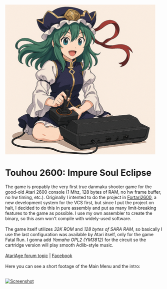 <img src="https://github.com/MemberA2600/Touhou2600/blob/main/pic.png" alt="Screenshot" width="480"/>

<h1><b>Touhou 2600: Impure Soul Eclipse</b></h1>
The game is propably the very first true danmaku shooter game for the good-old Atari 2600 console (1 Mhz, 128 bytes of RAM, no hw frame buffer, no hw timing, etc.). Originally I intented to do the project in 
<a href="https://github.com/MemberA2600/Fortari2600">Fortari2600</a>, a new development system for the VCS first, but since I put the project on halt, I decided to do this in pure assembly and put as many limit-breaking features to the game
as possible. I use my own assembler to create the binary, so this asm won't compile with widely-used software.<br><br>
The game itself utilizes <i>32K ROM</i> and <i>128 bytes of SARA RAM</i>, so basically I use the last configuration was available by Atari itself, only for the game Fatal Run. I gonna add <i>Yamaha OPL2 (YM3812)</i> for the circuit so the cartridge version will play smooth Adlib-style music.
<br><br>
<a href="https://forums.atariage.com/topic/383115-touhou-2600-impure-soul-eclipse-wip/)">AtariAge forum topic</a> | <a href="https://www.facebook.com/profile.php?id=61578393398270">Facebook</a>
<br><br>
Here you can see a short footage of the Main Menu and the intro:<br><br>

<a href="https://www.youtube.com/watch?v=7aUCR5kEcV4"><img src="https://img.youtube.com/vi/7aUCR5kEcV4/0.jpg" alt="Screenshot" width="480"/></a>
